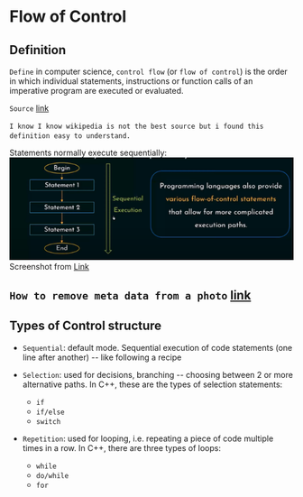 # Flow of Control

## Definition

`Define` in computer science, `control flow` (or `flow of control`) is the order in which individual statements, instructions or function calls of an imperative program are executed or evaluated.

`Source` [link](https://en.wikipedia.org/wiki/Control_flow#:~:text=In%20computer%20science%2C%20control%20flow,from%20a%20declarative%20programming%20language.)

`I know I know wikipedia is not the best source but i found this definition easy to understand.`

Statements normally execute sequentially:
![flow control](../images/flow_of_contral.png)
Screenshot from [Link](https://www.youtube.com/watch?v=iF4i423144E&list=PLBlnK6fEyqRh6isJ01MBnbNpV3ZsktSyS&index=10)

## `How to remove meta data from a photo` [link](https://www.microsoft.com/en-us/microsoft-365-life-hacks/privacy-and-safety/how-to-remove-metadata-from-photos)

## Types of Control structure

- `Sequential`: default mode. Sequential execution of code statements (one line after another) -- like following a recipe
- `Selection`: used for decisions, branching -- choosing between 2 or more alternative paths. In C++, these are the types of selection statements:
  - `if`
  - `if/else`
  - `switch`

- `Repetition`: used for looping, i.e. repeating a piece of code multiple times in a row. In C++, there are three types of loops:
  - `while`
  - `do/while`
  - `for`
